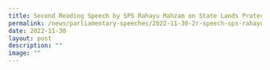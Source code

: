 ```yaml
---
title: Second Reading Speech by SPS Rahayu Mahzam on State Lands Protection Bill
permalink: /news/parliamentary-speeches/2022-11-30-2r-speech-sps-rahayu-mahzam-state-lands-protection-bill/
date: 2022-11-30
layout: post
description: ""
image: ""
---
```

